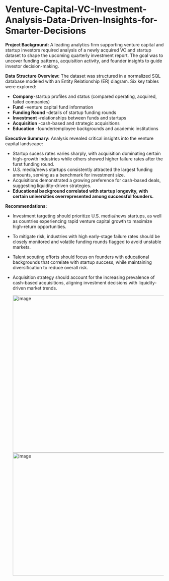 # Venture-Capital-VC-Investment-Analysis-Data-Driven-Insights-for-Smarter-Decisions

   
**Project Background:** A leading analytics firm supporting venture capital and startup investors required analysis of a newly
  acquired VC and startup dataset to shape the upcoming quarterly investment report. The goal was  to      uncover funding
  patterns, acquisition activity, and founder insights to guide investor decision-making.
  
**Data Structure Overview:** The dataset was structured in a normalized SQL database modeled with an Entity Relationship (ER) diagram. Six key tables were explored:
 - **Company**-startup profiles and status (compared operating, acquired, failed companies)
- **Fund** -venture capital fund information
- **Funding Round** -details of startup funding rounds
- **Investment** -relationships between funds and startups
- **Acquisition** -cash-based and strategic acquisitions
- **Education** -founder/employee backgrounds and academic institutions
  
**Executive Summary:** Analysis revealed critical insights into the venture capital landscape:
- Startup sucess rates varies sharply, with acquisition dominating certain high-growth industries while others showed higher failure rates after the furst funding round.
- U.S. media/news startups consistently attracted the largest funding amounts, serving as a benchmark for investment size.
- Acquisitions demonstrated a growing preference for cash-based deals, suggesting liquidity-driven strategies.
- **Educational background correlated with startup longevity, with certain universities overrepresented among successful founders.**

**Recommendations:**
- Investment targeting should prioritize U.S. media/news startups, as well as countries experiencing rapid venture capital growth to maximize high-return opportunities.
- To mitigate risk, industries with high early-stage failure rates should be closely monitored and volatile funding rounds flagged to avoid unstable markets.
- Talent scouting efforts should focus on founders with educational backgrounds that correlate with startup success, while maintaining diversification to reduce overall risk.
- Acquisition strategy should account for the increasing prevalence of cash-based acquisitions, aligning investment decisions with liquidity-driven market trends.
  
   <img width="709" height="500" alt="image" src="https://github.com/user-attachments/assets/a8eff685-66a9-4f3f-93a0-79558171f4d8" />

   <img width="828" height="390" alt="image" src="https://github.com/user-attachments/assets/234d9907-2758-4731-97fa-d93b0bd08a92" /> 
